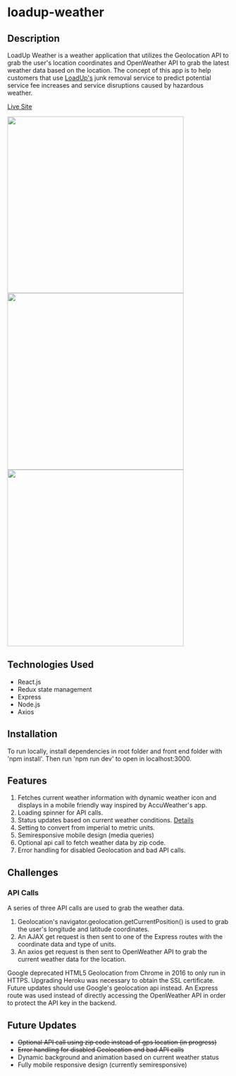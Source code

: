 # loadup-weather
## Description
LoadUp Weather is a weather application that utilizes the Geolocation API to grab the user's location coordinates and OpenWeather API to grab the latest weather data based on the location. The concept of this app is to help customers that use [LoadUp's](http://goloadup.com) junk removal service to predict potential service fee increases and service disruptions caused by hazardous weather.

[Live Site](https://loadup-weather.herokuapp.com)

<img src="https://user-images.githubusercontent.com/55899911/80827165-7b295500-8bb1-11ea-902e-c659784b9c36.png" height="400"><img src="https://user-images.githubusercontent.com/55899911/80830895-cd6d7480-8bb7-11ea-89af-0a829685ba0a.png" height="400"><img src="https://user-images.githubusercontent.com/55899911/80827178-7f557280-8bb1-11ea-9780-6f662b950979.png" height="400">
## Technologies Used
* React.js
* Redux state management
* Express
* Node.js
* Axios

## Installation
To run locally, install dependencies in root folder and front end folder with 'npm install'. Then run 'npm run dev' to open in localhost:3000.

## Features
1. Fetches current weather information with dynamic weather icon and displays in a mobile friendly way inspired by AccuWeather's app.
2. Loading spinner for API calls.
3. Status updates based on current weather conditions. [Details](https://openweathermap.org/weather-conditions)
4. Setting to convert from imperial to metric units.
5. Semiresponsive mobile design (media queries)
6. Optional api call to fetch weather data by zip code.
7. Error handling for disabled Geolocation and bad API calls.

## Challenges
### API Calls
A series of three API calls are used to grab the weather data. 
1. Geolocation's navigator.geolocation.getCurrentPosition() is used to grab the user's longitude and latitude coordinates. 
2. An AJAX get request is then sent to one of the Express routes with the coordinate data and type of units.
3. An axios get request is then sent to OpenWeather API to grab the current weather data for the location.

Google deprecated HTML5 Geolocation from Chrome in 2016 to only run in HTTPS. Upgrading Heroku was necessary to obtain the SSL certificate. Future updates should use Google's geolocation api instead. An Express route was used instead of directly accessing the OpenWeather API in order to protect the API key in the backend.

## Future Updates
* ~~Optional API call using zip code instead of gps location (in progress)~~
* ~~Error handling for disabled Geolocation and bad API calls~~
* Dynamic background and animation based on current weather status
* Fully mobile responsive design (currently semiresponsive)
